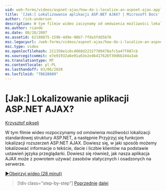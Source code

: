 ```yaml
---
uid: web-forms/videos/aspnet-ajax/how-do-i-localize-an-aspnet-ajax-application
title: '[Jak:] Lokalizowanie aplikacji ASP.NET AJAX? | Microsoft Docs'
author: rick-anderson
description: W tym filmie wideo zaczynamy od omówienia możliwości lokalizacji standardowej struktury ASP.NET, a następnie Przyjrzyj się funkcjom lokalizacji...
ms.author: riande
ms.date: 08/10/2007
ms.assetid: 62188875-159b-4d9e-98b7-7fda3fdd5b76
msc.legacyurl: /web-forms/videos/aspnet-ajax/how-do-i-localize-an-aspnet-ajax-application
msc.type: video
ms.openlocfilehash: 211350e1c6c4060d22327709478afc5a47f887cb
ms.sourcegitcommit: e7e91932a6e91a63e2e46417626f39d6b244a3ab
ms.translationtype: MT
ms.contentlocale: pl-PL
ms.lasthandoff: 03/06/2020
ms.locfileid: "78628689"
---
```

# <a name="how-do-i-localize-an-aspnet-ajax-application"></a>[Jak:] Lokalizowanie aplikacji ASP.NET AJAX?

[Krzysztof pikseli](https://twitter.com/chrispels)

W tym filmie wideo rozpoczynamy od omówienia możliwości lokalizacji standardowej struktury ASP.NET, a następnie Przyjrzyj się funkcjom lokalizacji rozszerzeń ASP.NET AJAX. Dowiesz się, w jaki sposób możemy lokalizować informacje o tekście, dacie i liczbie klientów na podstawie ustawień języka przeglądarki. Dowiesz się również, jak nasza aplikacja AJAX może z powrotem używać zasobów statycznych i osadzonych na serwerze.

[&#9654;Obejrzyj wideo (28 minut)](https://channel9.msdn.com/Blogs/ASP-NET-Site-Videos/how-do-i-localize-an-aspnet-ajax-application)

> [!div class="step-by-step"]
> [Poprzednie](how-do-i-implement-the-persistent-communications-pattern-with-the-updatepanel.md)
> [dalej](how-do-i-implement-the-persistent-communications-pattern-using-web-services.md)
